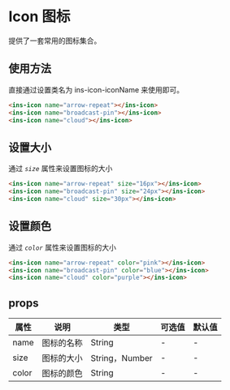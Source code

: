 # Icon 图标

提供了一套常用的图标集合。

## 使用方法

直接通过设置类名为 ins-icon-iconName 来使用即可。

<ins-icon name="arrow-repeat"></ins-icon>
<ins-icon name="broadcast-pin"></ins-icon>
<ins-icon name="cloud"></ins-icon>

```html
<ins-icon name="arrow-repeat"></ins-icon>
<ins-icon name="broadcast-pin"></ins-icon>
<ins-icon name="cloud"></ins-icon>
```

## 设置大小

通过 _`size`_ 属性来设置图标的大小

<ins-icon name="arrow-repeat" size="16px"></ins-icon>
<ins-icon name="broadcast-pin" size="24px"></ins-icon>
<ins-icon name="cloud" size="30px"></ins-icon>

```html
<ins-icon name="arrow-repeat" size="16px"></ins-icon>
<ins-icon name="broadcast-pin" size="24px"></ins-icon>
<ins-icon name="cloud" size="30px"></ins-icon>
```

## 设置颜色

通过 _`color`_ 属性来设置图标的大小

<ins-icon name="arrow-repeat" color="pink"></ins-icon>
<ins-icon name="broadcast-pin" color="blue"></ins-icon>
<ins-icon name="cloud" color="purple"></ins-icon>

```html
<ins-icon name="arrow-repeat" color="pink"></ins-icon>
<ins-icon name="broadcast-pin" color="blue"></ins-icon>
<ins-icon name="cloud" color="purple"></ins-icon>
```

## props

| 属性  | 说明       | 类型           | 可选值 | 默认值 |
| ----- | ---------- | -------------- | ------ | ------ |
| name  | 图标的名称 | String         | -      | -      |
| size  | 图标的大小 | String，Number | -      | -      |
| color | 图标的颜色 | String         | -      | -      |
